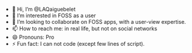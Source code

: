 - 👋 Hi, I’m @LAQaiguebelet
- 👀 I’m interested in FOSS as a user
- 💞️ I’m looking to collaborate on FOSS apps, with a user-view expertise.
- 📫 How to reach me: in real life, but not on social networks
- 😄 Pronouns: Pro
- ⚡ Fun fact: I can not code (except few lines of script).

<!---
LAQaiguebelet/LAQaiguebelet is a ✨ special ✨ repository because its `README.md` (this file) appears on your GitHub profile.
You can click the Preview link to take a look at your changes.
--->
